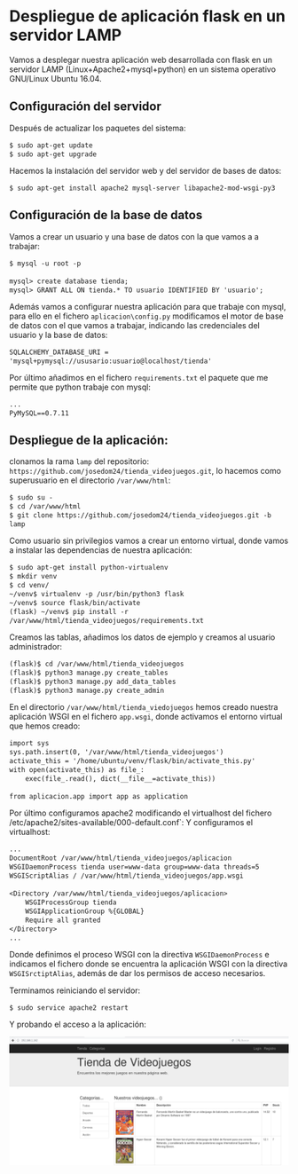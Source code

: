 # Despliegue de aplicación flask en un servidor LAMP

Vamos a desplegar nuestra aplicación web desarrollada con flask en un servidor LAMP (Linux+Apache2+mysql+python) en un sistema operativo GNU/Linux Ubuntu 16.04.

## Configuración del servidor 

Después de actualizar los paquetes del sistema:

	$ sudo apt-get update
	$ sudo apt-get upgrade

Hacemos la instalación del servidor web y del servidor de bases de datos:

	$ sudo apt-get install apache2 mysql-server libapache2-mod-wsgi-py3

## Configuración de la base de datos

Vamos a crear un usuario y una base de datos con la que vamos a a trabajar:

	$ mysql -u root -p

	mysql> create database tienda;
	mysql> GRANT ALL ON tienda.* TO usuario IDENTIFIED BY 'usuario';


Además vamos a configurar nuestra aplicación para que trabaje con mysql, para ello en el fichero `aplicacion\config.py` modificamos el motor de base de datos con el que vamos a trabajar, indicando las credenciales del usuario y la base de datos:

	SQLALCHEMY_DATABASE_URI = 'mysql+pymysql://ususario:usuario@localhost/tienda'

Por último añadimos en el fichero `requirements.txt` el paquete que me permite que python trabaje con mysql:

	...
	PyMySQL==0.7.11

## Despliegue de la aplicación:

clonamos la rama `lamp` del repositorio: `https://github.com/josedom24/tienda_videojuegos.git`, lo hacemos como superusuario en el directorio `/var/www/html`:

	$ sudo su -
	$ cd /var/www/html
	$ git clone https://github.com/josedom24/tienda_videojuegos.git -b lamp

Como usuario sin privilegios vamos a crear un entorno virtual, donde vamos a instalar las dependencias de nuestra aplicación:

	$ sudo apt-get install python-virtualenv
	$ mkdir venv
	$ cd venv/
	~/venv$ virtualenv -p /usr/bin/python3 flask
	~/venv$ source flask/bin/activate
	(flask) ~/venv$ pip install -r /var/www/html/tienda_videojuegos/requirements.txt 

Creamos las tablas, añadimos los datos de ejemplo y creamos al usuario administrador:

	(flask)$ cd /var/www/html/tienda_videojuegos
	(flask)$ python3 manage.py create_tables
	(flask)$ python3 manage.py add_data_tables
	(flask)$ python3 manage.py create_admin


En el directorio `/var/www/html/tienda_viedojuegos` hemos creado nuestra aplicación WSGI en el fichero `app.wsgi`, donde activamos el entorno virtual que hemos creado:

	import sys
	sys.path.insert(0, '/var/www/html/tienda_videojuegos')
	activate_this = '/home/ubuntu/venv/flask/bin/activate_this.py'
	with open(activate_this) as file_:
	    exec(file_.read(), dict(__file__=activate_this))	

	from aplicacion.app import app as application	
	
	
Por último configuramos apache2 modificando el virtualhost del fichero /etc/apache2/sites-available/000-default.conf`:
Y configuramos el virtualhost:

	...
	DocumentRoot /var/www/html/tienda_videojuegos/aplicacion
    WSGIDaemonProcess tienda user=www-data group=www-data threads=5
    WSGIScriptAlias / /var/www/html/tienda_videojuegos/app.wsgi

    <Directory /var/www/html/tienda_videojuegos/aplicacion>
        WSGIProcessGroup tienda
        WSGIApplicationGroup %{GLOBAL}
        Require all granted
    </Directory>
    ...

Donde definimos el proceso WSGI con la directiva `WSGIDaemonProcess` e indicamos el fichero donde se encuentra la aplicación WSGI con la directiva `WSGISrctiptAlias`, además de dar los permisos de acceso necesarios.

Terminamos reiniciando el servidor:

	$ sudo service apache2 restart

Y probando el acceso a la aplicación:

![web](img/web.png)